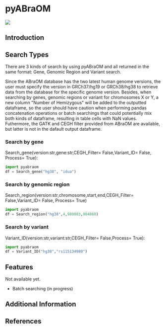 # pyABraOM

![](https://img.shields.io/badge/python-v1.x-purple)

## Introduction


## Search Types

   There are 3 kinds of search by using pyABraOM and all returned in the same format: Gene, Genomic Region and Variant search.
   
   Since the ABraOM database has the two latest human genome versions, the user must specify the version in GRCh37/hg19 or GRCh38/hg38 to retrieve data from the database for the specific genome version. Besides, when searching by  genes, genomic regions or variant for chromosomes X or Y, a new column "Number of Hemizygous" will be added to the outputted dataframe, so the user should have caution when performing pandas concatenation operations or batch searchings that could potentially mix both kinds of dataframe, resulting in table cells with NaN values. Futhermore, the GATK and CEGH filter provided from ABraOM are available, but latter is not in the dafault output dataframe.
   
   
### Search by gene

Search_gene(version:str,gene:str,CEGH_Filter= False,Variant_ID= False, Process= True):

```python
import pyabraom
df = Search_gene("hg38", "idua")
```
### Search by  genomic region

Search_region(version:str,chromosome,start,end,CEGH_Filter= False,Variant_ID= False, Process= True)

```python
import pyabraom
df = Search_region("hg38",4,980883,984868)
```

### Search by  variant

Variant_ID(version:str,variant:str,CEGH_Filter= False,Process= True):

```python
import pyabraom
df = Variant_ID("hg38","rs115134980")
```

## Features

Not available yet.
* Batch searching (in progress)

## Additional Information

## References

```
